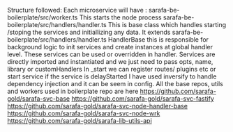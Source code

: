 Structure followed:
Each microservice will have :
sarafa-be-boilerplate/src/worker.ts
This starts the node process
sarafa-be-boilerplate/src/handlers/handler.ts
This is base class which handles starting /stoping the services and  initiallizing any data. It extends sarafa-be-boilerplate/src/handlers/handler.ts HandlerBase this is responsible for background logic to init services and create instances at global handler level. These services can be used or overridden in handler. Services are directly  imported and instantiated and we just need to pass opts, name, library or customHandlers
In _start we can register routes/ plugins etc or start service if the service is delayStarted
I have used inversify to handle dependency injection and it can be seem in config.
All the base repos, utils and workers used in boilerplate repo are here
https://github.com/sarafa-gold/sarafa-svc-base
https://github.com/sarafa-gold/sarafa-svc-fastify
https://github.com/sarafa-gold/sarafa-svc-node-handler-base
https://github.com/sarafa-gold/sarafa-svc-node-wrk
https://github.com/sarafa-gold/sarafa-lib-utils-api